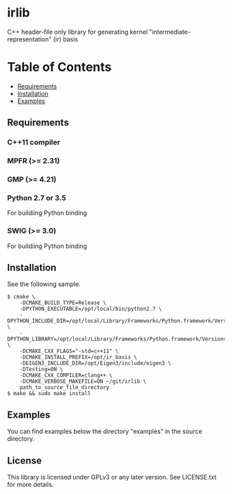 irlib
======
C++ header-file only library for generating kernel "intermediate-representation" (ir) basis

# Table of Contents
- [Requirements](#requirements)
- [Installation](#installation)
- [Examples](#examples)

## Requirements
### C++11 compiler

### MPFR (>= 2.31)

### GMP (>= 4.21)

### Python 2.7 or 3.5
For buildiing Python binding

### SWIG (>= 3.0)
For buildiing Python binding

## Installation
See the following sample.
```
$ cmake \
    -DCMAKE_BUILD_TYPE=Release \
    -DPYTHON_EXECUTABLE=/opt/local/bin/python2.7 \
    -DPYTHON_INCLUDE_DIR=/opt/local/Library/Frameworks/Python.framework/Versions/2.7/include/python2.7 \
    -DPYTHON_LIBRARY=/opt/local/Library/Frameworks/Python.framework/Versions/2.7/lib/libpython2.7.dylib \
    -DCMAKE_CXX_FLAGS="-std=c++11" \
    -DCMAKE_INSTALL_PREFIX=/opt/ir_basis \
    -DEIGEN3_INCLUDE_DIR=/opt/Eigen3/include/eigen3 \
    -DTesting=ON \
    -DCMAKE_CXX_COMPILER=clang++ \
    -DCMAKE_VERBOSE_MAKEFILE=ON ~/git/irlib \
    path_to_source_file_directory
$ make && sudo make install
```

## Examples
You can find examples below the directory "examples" in the source directory.

## License
This library is licensed under GPLv3 or any later version. See LICENSE.txt for more details.